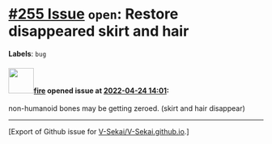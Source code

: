 # [\#255 Issue](https://github.com/V-Sekai/V-Sekai.github.io/issues/255) `open`: Restore disappeared skirt and hair
**Labels**: `bug`


#### <img src="https://avatars.githubusercontent.com/u/32321?u=c2e06a3d2b49a467aa907e54aa259516440267cc&v=4" width="50">[fire](https://github.com/fire) opened issue at [2022-04-24 14:01](https://github.com/V-Sekai/V-Sekai.github.io/issues/255):

non-humanoid bones may be getting zeroed. (skirt and hair disappear)




-------------------------------------------------------------------------------



[Export of Github issue for [V-Sekai/V-Sekai.github.io](https://github.com/V-Sekai/V-Sekai.github.io).]
